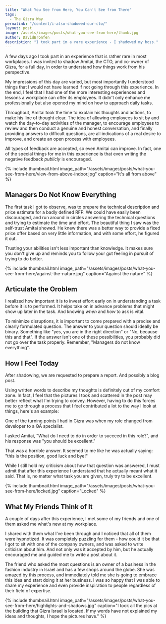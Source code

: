 ```yaml
---
title: "What You See from Here, You Can't See from There"
tags:
  - The Gizra Way  
permalink: "/content/i-also-shadowed-our-cto/"  
layout: post  
image: /assets/images/posts/what-you-see-from-here/thumb.jpg    
author: DavidBronfen  
description: "I took part in a rare experience - I shadowed my boss."
---
```


A few days ago I took part in an experience that is rather rare in most workplaces. I was invited to shadow Amitai, the CTO, and co-owner of Gizra, for a full day, in order to understand how things work from his perspective.

My impressions of this day are varied, but most importantly I understood things that I would not have learned if not going through this experience. In the end, I feel that I had one of the more interesting experiences and lessons a workplace can offer its employees. It didn't only enhance me professionally but also opened my mind on how to approach daily tasks.

Throughout, Amitai took the time to explain his thoughts and actions, to make his line of thought clear. The idea of allowing employees to sit by and watch the day-to-day activities of the manager, to encourage employees to review and then conduct a genuine and honest conversation, and finally providing answers to difficult questions, are all indications of a real desire to improve, and create an open process with employees.

All types of feedback are accepted, so even Amitai can improve. In fact, one of the special things for me in this experience is that even writing the negative feedback _publicly_ is encouraged.

{% include thumbnail.html  image_path="/assets/images/posts/what-you-see-from-here/view-from-above-indoor.jpg" caption="It's all from above" %}

## Managers Do Not Know Everything

The first task I got to observe, was to prepare the technical description and price estimate for a badly defined RFP. We could have easily been discouraged, and run around in circles answering the technical questions and trying to estimate the time and effort.  The beautiful thing I saw was the self-trust Amitai showed.  He knew there was a better way to provide a fixed price offer based on very little information, and with some effort, he figured it out.

Trusting your abilities isn't less important than knowledge. It makes sure you don't give up and reminds you to follow your gut feeling in pursuit of trying to do better.

{% include thumbnail.html  image_path="/assets/images/posts/what-you-see-from-here/against-the-nature.jpg" caption="Against the nature" %}

## Articulate the Oroblem

I realized how important it is to invest effort early on in understanding a task before it is to performed.  It helps take on in advance problems that might show up later in the task. And knowing _when_ and _how_ to ask is vital.

To minimize disruptions, it is important to come prepared with a precise and clearly formulated question. The answer to your question should ideally be binary. Something like "yes, you are in the right direction" or "No, because this and that". If the answer isn't one of these possibilities, you probably did not go over the task properly. Remember, "Managers do not know everything".

## How I Feel Today

After shadowing, we are requested to prepare a report. And possibly a blog post.

Using written words to describe my thoughts is definitely out of my comfort zone. In fact, I feel that the pictures I took and scattered in the post may better reflect what I'm trying to convey. However, having to do this forces me to go through a process that I feel contributed a lot to the way I look at things, here's an example:

One of the turning points I had in Gizra was when my role changed from developer to a QA specialist.

I asked Amitai, "What do I need to do in order to succeed in this role?", and his response was "you should be excellent."

That was a horrible answer. It seemed to me like he was actually saying: "this is the position, good luck and bye!"

While I still hold my criticism about how that question was answered, I must admit that after this experience I understand that he actually meant what it said. That is, no matter what task you are given, truly try to be excellent.

{% include thumbnail.html image_path="/assets/images/posts/what-you-see-from-here/locked.jpg" caption="Locked" %}


## What My Friends Think of It

A couple of days after this experience, I met some of my friends and one of them asked me what's new at my workplace.

I shared with them what I've been through and I noticed that all of them were hypnotized. It was completely puzzling for them - how could it be that I got to sit with one of the company owners, and was asked to write criticism about him. And not only was it accepted by him, but he actually encouraged me and guided me to write a post about it. 

The friend who asked the most questions is an owner of a business in the fashion industry in Israel and has a few shops around the globe. She was amazed by this process, and immediately told me she is going to embrace this idea and start doing it at her business. I was so happy that I was able to share my experience and even provide inspiration to people regardless of their field of expertise.

{% include thumbnail.html image_path="/assets/images/posts/what-you-see-from-here/highlights-and-shadows.jpg"
caption="I took all the pics at the building that Gizra Israel is located. If my words have not explained my ideas and thoughts, I hope the pictures have."
%}
